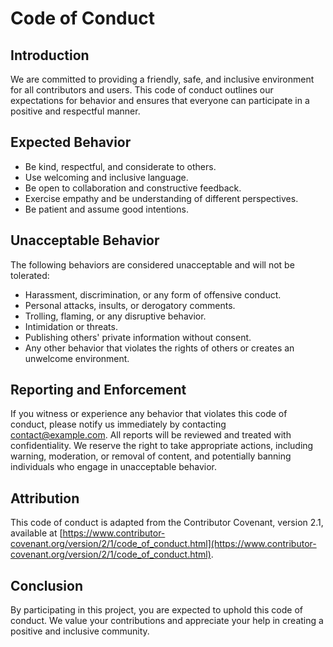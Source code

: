 # Code of Conduct

## Introduction

We are committed to providing a friendly, safe, and inclusive environment for all contributors and users. This code of conduct outlines our expectations for behavior and ensures that everyone can participate in a positive and respectful manner.

## Expected Behavior

- Be kind, respectful, and considerate to others.
- Use welcoming and inclusive language.
- Be open to collaboration and constructive feedback.
- Exercise empathy and be understanding of different perspectives.
- Be patient and assume good intentions.

## Unacceptable Behavior

The following behaviors are considered unacceptable and will not be tolerated:

- Harassment, discrimination, or any form of offensive conduct.
- Personal attacks, insults, or derogatory comments.
- Trolling, flaming, or any disruptive behavior.
- Intimidation or threats.
- Publishing others' private information without consent.
- Any other behavior that violates the rights of others or creates an unwelcome environment.

## Reporting and Enforcement

If you witness or experience any behavior that violates this code of conduct, please notify us immediately by contacting [contact@example.com](mailto:contact@example.com). All reports will be reviewed and treated with confidentiality. We reserve the right to take appropriate actions, including warning, moderation, or removal of content, and potentially banning individuals who engage in unacceptable behavior.

## Attribution

This code of conduct is adapted from the Contributor Covenant, version 2.1, available at [https://www.contributor-covenant.org/version/2/1/code_of_conduct.html](https://www.contributor-covenant.org/version/2/1/code_of_conduct.html).

## Conclusion

By participating in this project, you are expected to uphold this code of conduct. We value your contributions and appreciate your help in creating a positive and inclusive community.

